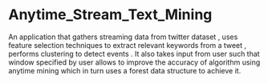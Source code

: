 # Anytime_Stream_Text_Mining
An application that gathers streaming data from twitter dataset , uses feature selection techniques to extract relevant keywords from a tweet , performs clustering to detect events . It also takes input from user such that window specified by user allows to improve the accuracy of algorithm using anytime mining which in turn uses a forest data structure to achieve it.

